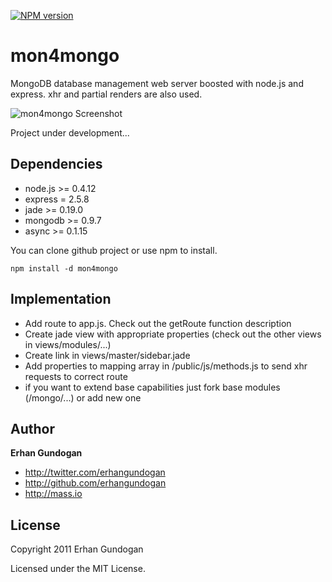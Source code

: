 [![NPM version](https://github.com/erhangundogan/mon4mongo.png)](https://github.com/erhangundogan/mon4mongo)

mon4mongo
==========
MongoDB database management web server boosted with node.js and express. xhr and partial renders are also used.

![mon4mongo Screenshot](https://s3-eu-west-1.amazonaws.com/mass-io/github/mon4mongo-ss.jpg)

Project under development...

Dependencies
------------

+ node.js >= 0.4.12
+ express = 2.5.8
+ jade >= 0.19.0
+ mongodb >= 0.9.7
+ async >= 0.1.15

You can clone github project or use npm to install.

`npm install -d mon4mongo`

Implementation
--------------

+ Add route to app.js. Check out the getRoute function description
+ Create jade view with appropriate properties (check out the other views in views/modules/...)
+ Create link in views/master/sidebar.jade
+ Add properties to mapping array in /public/js/methods.js to send xhr requests to correct route
+ if you want to extend base capabilities just fork base modules (/mongo/...) or add new one


Author
------

**Erhan Gundogan**

+ http://twitter.com/erhangundogan
+ http://github.com/erhangundogan
+ http://mass.io


License
---------------------

Copyright 2011 Erhan Gundogan

Licensed under the MIT License.
